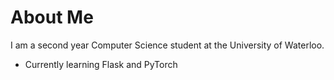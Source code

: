 # About Me

I am a second year Computer Science student at the University of Waterloo. 

- Currently learning Flask and PyTorch
